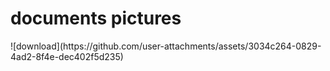 <html>
  <body> 
  <h1>documents pictures</h1>
  ![download](https://github.com/user-attachments/assets/3034c264-0829-4ad2-8f4e-dec402f5d235)
 </body>
</html>
